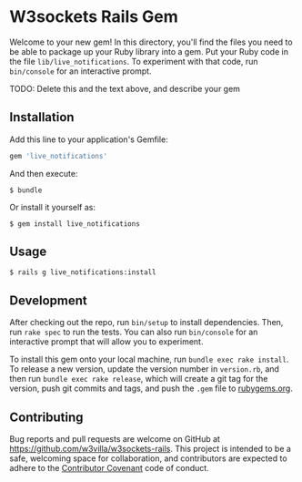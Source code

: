 # W3sockets Rails Gem

Welcome to your new gem! In this directory, you'll find the files you need to be able to package up your Ruby library into a gem. Put your Ruby code in the file `lib/live_notifications`. To experiment with that code, run `bin/console` for an interactive prompt.

TODO: Delete this and the text above, and describe your gem

## Installation

Add this line to your application's Gemfile:

```ruby
gem 'live_notifications'
```

And then execute:

    $ bundle

Or install it yourself as:

    $ gem install live_notifications

## Usage

    $ rails g live_notifications:install

## Development

After checking out the repo, run `bin/setup` to install dependencies. Then, run `rake spec` to run the tests. You can also run `bin/console` for an interactive prompt that will allow you to experiment.

To install this gem onto your local machine, run `bundle exec rake install`. To release a new version, update the version number in `version.rb`, and then run `bundle exec rake release`, which will create a git tag for the version, push git commits and tags, and push the `.gem` file to [rubygems.org](https://rubygems.org).

## Contributing

Bug reports and pull requests are welcome on GitHub at https://github.com/w3villa/w3sockets-rails. This project is intended to be a safe, welcoming space for collaboration, and contributors are expected to adhere to the [Contributor Covenant](http://contributor-covenant.org) code of conduct.

